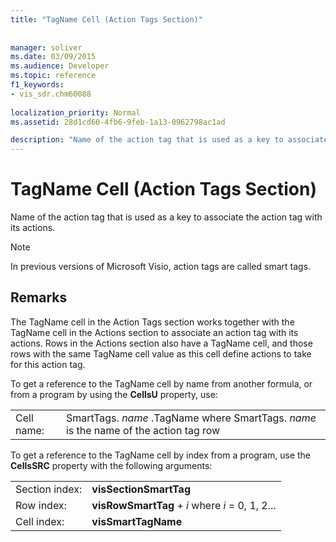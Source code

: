 ```yaml
---
title: "TagName Cell (Action Tags Section)"
 
 
manager: soliver
ms.date: 03/09/2015
ms.audience: Developer
ms.topic: reference
f1_keywords:
- vis_sdr.chm60088
 
localization_priority: Normal
ms.assetid: 28d1cd60-4fb6-9feb-1a13-0962798ac1ad

description: "Name of the action tag that is used as a key to associate the action tag with its actions."
---
```


# TagName Cell (Action Tags Section)

Name of the action tag that is used as a key to associate the action tag with its actions.
  
> [!NOTE]
> In previous versions of Microsoft Visio, action tags are called smart tags. 
  
## Remarks

 The TagName cell in the Action Tags section works together with the TagName cell in the Actions section to associate an action tag with its actions. Rows in the Actions section also have a TagName cell, and those rows with the same TagName cell value as this cell define actions to take for this action tag. 
  
To get a reference to the TagName cell by name from another formula, or from a program by using the **CellsU** property, use: 
  
|||
|:-----|:-----|
| Cell name:  <br/> | SmartTags.  *name*  .TagName           where SmartTags. *name*  is the name of the action tag row  <br/> |
   
To get a reference to the TagName cell by index from a program, use the **CellsSRC** property with the following arguments: 
  
|||
|:-----|:-----|
| Section index:  <br/> |**visSectionSmartTag** <br/> |
| Row index:  <br/> |**visRowSmartTag** +  *i*            where  *i*  = 0, 1, 2...  <br/> |
| Cell index:  <br/> |**visSmartTagName** <br/> |
   

